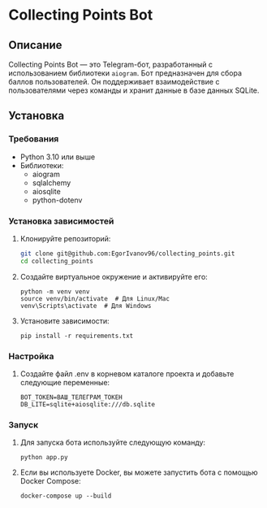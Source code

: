 # Collecting Points Bot

## Описание

Collecting Points Bot — это Telegram-бот, разработанный с использованием библиотеки `aiogram`. Бот предназначен для сбора баллов пользователей. Он поддерживает взаимодействие с пользователями через команды и хранит данные в базе данных SQLite.

## Установка

### Требования

- Python 3.10 или выше
- Библиотеки:
  - aiogram
  - sqlalchemy
  - aiosqlite
  - python-dotenv

### Установка зависимостей

1. Клонируйте репозиторий:

   ```bash
   git clone git@github.com:EgorIvanov96/collecting_points.git
   cd collecting_points
   ```

2. Создайте виртуальное окружение и активируйте его:

    ```
    python -m venv venv
    source venv/bin/activate  # Для Linux/Mac
    venv\Scripts\activate  # Для Windows
    ```

3. Установите зависимости:

    ```
    pip install -r requirements.txt
    ```

### Настройка

1. Создайте файл .env в корневом каталоге проекта и добавьте следующие переменные:

    ```
    BOT_TOKEN=ВАШ_ТЕЛЕГРАМ_ТОКЕН
    DB_LITE=sqlite+aiosqlite:///db.sqlite
    ```

### Запуск
1. Для запуска бота используйте следующую команду:

    ```
    python app.py
    ```

2. Если вы используете Docker, вы можете запустить бота с помощью Docker Compose:

    ```
    docker-compose up --build
    ```